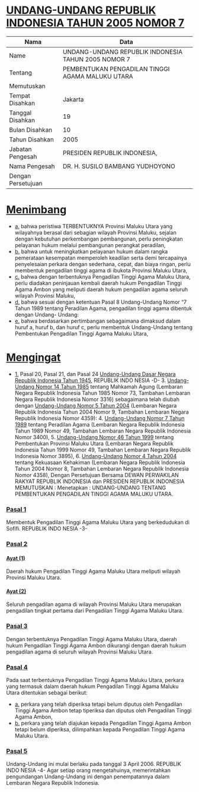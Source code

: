 # [UNDANG-UNDANG REPUBLIK INDONESIA TAHUN 2005 NOMOR 7](http://example.org/legal/peraturan/uu/2005/7)

| Nama | Data |
| ------ | ----- |
|Name|UNDANG-UNDANG REPUBLIK INDONESIA TAHUN 2005 NOMOR 7|
|Tentang| PEMBENTUKAN PENGADILAN TINGGI AGAMA MALUKU UTARA|
|Memutuskan||
|Tempat Disahkan|Jakarta|
|Tanggal Disahkan|19|
|Bulan Disahkan|10|
|Tahun Disahkan|2005|
|Jabatan Pengesah|PRESIDEN REPUBLIK INDONESIA,|
|Nama Pengesah|DR. H. SUSILO BAMBANG YUDHOYONO|
|Dengan Persetujuan||
# [Menimbang](http://example.org/legal/peraturan/uu/2005/7/menimbang)

* [a.](http://example.org/legal/peraturan/uu/2005/7/menimbang/huruf/a) bahwa peristiwa TERBENTUKNYA Provinsi Maluku Utara yang wilayahnya berasal dari sebagian wilayah Provinsi Maluku, sejalan dengan kebutuhan perkembangan pembangunan, perlu peningkatan pelayanan hukum melalui pembangunan perangkat peradilan,
* [b.](http://example.org/legal/peraturan/uu/2005/7/menimbang/huruf/b) bahwa untuk meningkatkan pelayanan hukum dalam rangka pemerataan kesempatan memperoleh keadilan serta demi tercapainya penyelesaian perkara dengan sederhana, cepat, dan biaya ringan, perlu membentuk pengadilan tinggi agama di ibukota Provinsi Maluku Utara,
* [c.](http://example.org/legal/peraturan/uu/2005/7/menimbang/huruf/c) bahwa dengan terbentuknya Pengadilan Tinggi Agama Maluku Utara, perlu diadakan peninjauan kembali daerah hukum Pengadilan Tinggi Agama Ambon yang meliputi daerah hukum pengadilan agama seluruh wilayah Provinsi Maluku,
* [d.](http://example.org/legal/peraturan/uu/2005/7/menimbang/huruf/d) bahwa sesuai dengan ketentuan Pasal 8 Undang-Undang Nomor “7 Tahun 1989 tentang Peradilan Agama, pengadilan tinggi agama dibentuk dengan Undang- Undang:
* [e.](http://example.org/legal/peraturan/uu/2005/7/menimbang/huruf/e) bahwa berdasarkan pertimbangan sebagaimana dimaksud dalam huruf a, huruf b, dan huruf c, perlu membentuk Undang-Undang tentang Pembentukan Pengadilan Tinggi Agama Maluku Utara,
# [Mengingat](http://example.org/legal/peraturan/uu/2005/7/mengingat)

* [1.](http://example.org/legal/peraturan/uu/2005/7/mengingat/huruf/0001) Pasal 20, Pasal 21, dan Pasal 24 [Undang-Undang Dasar Negara Republik Indonesia Tahun 1945](http://example.org/legal/peraturan/uu), REPUBLIK INDO NESIA -D- 3. [Undang-Undang Nomor 14 Tahun 1985](http://example.org/legal/peraturan/uu/1985/14) tentang Mahkamah Agung (Lembaran Negara Republik Indonesia Tahun 1985 Nomor 73, Tambahan Lembaran Negara Republik Indonesia Nomor 3316) sebagaimana telah diubah dengan [Undang-Undang Nomor 5 Tahun 2004](http://example.org/legal/peraturan/uu/2004/5) (Lembaran Negara Republik Indonesia Tahun 2004 Nomor 9, Tambahan Lembaran Negara Republik Indonesia Nomor 4359): 4. [Undang-Undang Nomor 7 Tahun 1989](http://example.org/legal/peraturan/uu/1989/7) tentang Peradilan Agama (Lembaran Negara Republik Indonesia Tahun 1989 Nomor 49, Tambahan Lembaran Negara Republik Indonesia Nomor 3400), 5. [Undang-Undang Nomor 46 Tahun 1999](http://example.org/legal/peraturan/uu/1999/46) tentang Pembentukan Provinsi Maluku Utara (Lembaran Negara Republik Indonesia Tahun 1999 Nomor 49, Tambahan Lembaran Negara Republik Indonesia Nomor 3895), 6. [Undang-Undang Nomor 4 Tahun 2004](http://example.org/legal/peraturan/uu/2004/4) tentang Kekuasaan Kehakiman (Lembaran Negara Republik Indonesia Tahun 2004 Nomor 8, Tambahan Lembaran Negara Republik Indonesia Nomor 4358), Dengan Persetujuan Bersama DEWAN PERWAKILAN RAKYAT REPUBLIK INDONESIA dan PRESIDEN REPUBLIK INDONESIA MEMUTUSKAN : Menetapkan : UNDANG-UNDANG TENTANG PEMBENTUKAN PENGADILAN TINGGI AGAMA MALUKU UTARA.

### [Pasal 1](http://example.org/legal/peraturan/uu/2005/7/pasal/0001)
Membentuk Pengadilan Tinggi Agama Maluku Utara yang berkedudukan di Sofifi. REPUBLIK INDO NESIA -3-


### [Pasal 2](http://example.org/legal/peraturan/uu/2005/7/pasal/0002)

#### [Ayat (1)](http://example.org/legal/peraturan/uu/2005/7/pasal/0002/versi/20051019/ayat/0001)
Daerah hukum Pengadilan Tinggi Agama Maluku Utara meliputi wilayah Provinsi Maluku Utara.

#### [Ayat (2)](http://example.org/legal/peraturan/uu/2005/7/pasal/0002/versi/20051019/ayat/0002)
Seluruh pengadilan agama di wilayah Provinsi Maluku Utara merupakan pengadilan tingkat pertama dari Pengadilan Tinggi Agama Maluku Utara.


### [Pasal 3](http://example.org/legal/peraturan/uu/2005/7/pasal/0003)
Dengan terbentuknya Pengadilan Tinggi Agama Maluku Utara, daerah hukum Pengadilan Tinggi Agama Ambon dikurangi dengan daerah hukum pengadilan agama di seluruh wilayah Provinsi Maluku Utara.


### [Pasal 4](http://example.org/legal/peraturan/uu/2005/7/pasal/0004)
Pada saat terbentuknya Pengadilan Tinggi Agama Maluku Utara, perkara yang termasuk dalam daerah hukum Pengadilan Tinggi Agama Maluku Utara ditentukan sebagai berikut:
* [a.](http://example.org/legal/peraturan/uu/2005/7/pasal/0004/versi/20051019/huruf/a) perkara yang telah diperiksa tetapi belum diputus oleh Pengadilan Tinggi Agama Ambon tetap tiperiksa dan diputus oleh Pengadilan Tinggi Agama Ambon,
* [b.](http://example.org/legal/peraturan/uu/2005/7/pasal/0004/versi/20051019/huruf/b) perkara yang telah diajukan kepada Pengadilan Tinggi Agama Ambon tetapi belum diperiksa, dilimpahkan kepada Pengadilan Tinggi Agama Maluku Utara.


### [Pasal 5](http://example.org/legal/peraturan/uu/2005/7/pasal/0005)
Undang-Undang ini mulai berlaku pada tanggal 3 April 2006. REPUBLIK INDO NESIA -4- Agar setiap orang mengetahuinya, memerintahkan pengundangan Undang-Undang ini dengan penempatannya dalam Lembaran Negara Republik Indonesia.
